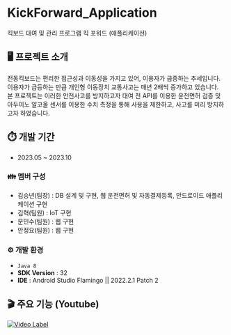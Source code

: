 # KickForward_Application
킥보드 대여 및 관리 프로그램 킥 포워드 (애플리케이션)

## 🖥️ 프로젝트 소개
전동킥보드는 편리한 접근성과 이동성을 가지고 있어, 이용자가 급증하는 추세입니다.<br>
이용자가 급등하는 만큼 개인형 이동장치 교통사고는 매년 2배씩 증가하고 있습니다.<br>
본 프로젝트는 이러한 안전사고를 방지하고자 대여 전 API를 이용한 운전면허 검증 및 아두이노 알코올 센서를 이용한 수치 측정을 통해 사용을 제한하고, 사고를 미리 방지하고자 하였습니다.

## ⏱️ 개발 기간
* 2023.05 ~ 2023.10

### 👪 멤버 구성
* 김승년(팀장) : DB 설계 및 구현, 웹 운전면허 및 자동결제등록, 안드로이드 애플리케이션 구현
* 김혁(팀원) : IoT 구현
* 문민수(팀원) : 웹 구현
* 안정요(팀원) : 웹 구현

### ⚙️ 개발 환경
* `Java 8`
* **SDK Version** : 32
* **IDE** : Android Studio Flamingo || 2022.2.1 Patch 2

## 🎬 주요 기능 (Youtube)
[![Video Label](http://img.youtube.com/vi/qcEq8IZprPk/0.jpg)](https://youtu.be/qcEq8IZprPk)

